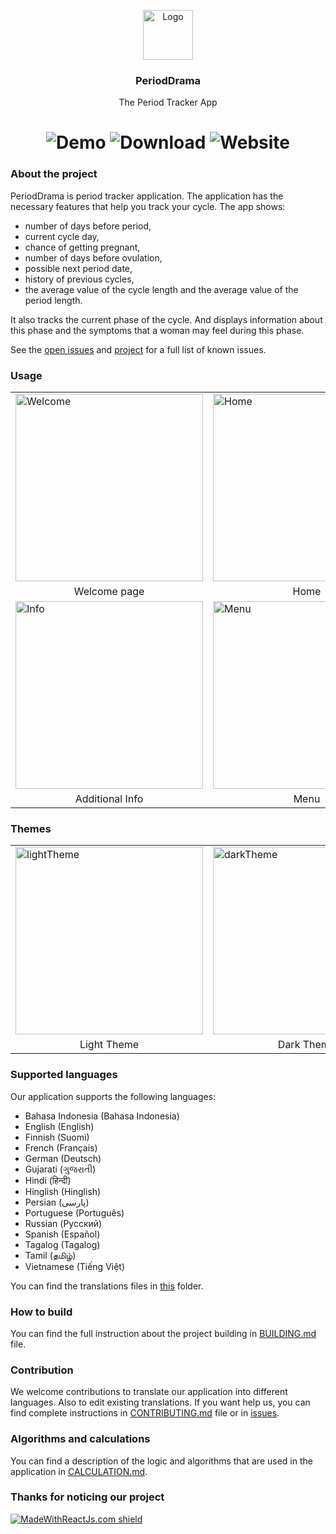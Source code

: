 <p align="center">
    <img src="./public/assets/icon/favicon.ico" alt="Logo" width="80" height="80">
  <h3 align="center">PeriodDrama</h3>
  <p align="center">
    The Period Tracker App
  </p>
  <h1 align="center">
    <a href="https://aslesha-vejendla.github.io/PeriodDrama/" style="text-decoration: none;">
      <img src="https://img.shields.io/badge/Demo-eae7ff?logo=&logoColor=grey&style=for-the-badge" alt="Demo">
    </a>
    <a href="https://github.com/IraSoro/perioddrama/releases/latest" style="text-decoration: none;">
      <img src="https://img.shields.io/badge/Download-4c3b9d?&style=for-the-badge" alt="Download">
    </a>
    <a href="https://aslesha-vejendla.github.io/perioddrama-website/" style="text-decoration: none;">
      <img src="https://img.shields.io/badge/Website-c0b6f2?&style=for-the-badge" alt="Website">
    </a>
  </h1>
</p>

### About the project

PeriodDrama is period tracker application. The application has the necessary features that help you track your cycle. The app shows:

- number of days before period,
- current cycle day,
- chance of getting pregnant,
- number of days before ovulation,
- possible next period date,
- history of previous cycles,
- the average value of the cycle length and the average value of the period length.

It also tracks the current phase of the cycle. And displays information about this phase and the symptoms that a woman may feel during this phase.

See the [open issues](https://github.com/IraSoro/perioddrama/issues) and [project](https://github.com/users/IraSoro/projects/4/views/1) for a full list of known issues.

### Usage

<table>
  <tr>
    <td><img width="300" src="https://github.com/IraSoro/perioddrama-storage/blob/main/screenshots/welcome.jpg?raw=true" alt="Welcome"></td>
    <td><img width="300" src="https://github.com/IraSoro/perioddrama-storage/blob/main/screenshots/home.jpg?raw=true" alt="Home"></td>
    <td><img width="300" src="https://github.com/IraSoro/perioddrama-storage/blob/main/screenshots/details.jpg?raw=true" alt="Details"></td>
  </tr>
  <tr>
    <td align="center">Welcome page</td>
    <td align="center">Home</td>
    <td align="center">Details</td>
  </tr>
    <tr>
    <td><img width="300" src="https://github.com/IraSoro/perioddrama-storage/blob/main/screenshots/info.jpg?raw=true" alt="Info"></td>
    <td><img width="300" src="https://github.com/IraSoro/perioddrama-storage/blob/main/screenshots/menu.jpg?raw=true" alt="Menu"></td>
  </tr>
  <tr>
    <td align="center">Additional Info</td>
    <td align="center">Menu</td>
  </tr>
 </table>

### Themes

<table>
    <tr>
    <td><img width="300" src="https://github.com/IraSoro/perioddrama-storage/blob/main/screenshots/home.jpg?raw=true" alt="lightTheme"></td>
    <td><img width="300" src="https://github.com/IraSoro/perioddrama-storage/blob/main/screenshots/darkTheme.jpg?raw=true" alt="darkTheme"></td>
  </tr>
  <tr>
    <td align="center">Light Theme</td>
    <td align="center">Dark Theme</td>
  </tr>
 </table>

### Supported languages

Our application supports the following languages:

- Bahasa Indonesia (Bahasa Indonesia)
- English (English)
- Finnish (Suomi)
- French (Français)
- German (Deutsch)
- Gujarati (ગુજરાતી)
- Hindi (हिन्दी)
- Hinglish (Hinglish)
- Persian (پارسی)
- Portuguese (Português)
- Russian (Русский)
- Spanish (Español)
- Tagalog (Tagalog)
- Tamil (தமிழ்)
- Vietnamese (Tiếng Việt)

You can find the translations files in [this]((https://github.com/IraSoro/perioddrama/tree/master/src/utils/translations)) folder.

### How to build

You can find the full instruction about the project building in [BUILDING.md](https://github.com/IraSoro/perioddrama/blob/master/BUILDING.md) file.

### Contribution

We welcome contributions to translate our application into different languages. Also to edit existing translations. If you want help us, you can find complete instructions in [CONTRIBUTING.md](https://github.com/IraSoro/perioddrama/blob/master/CONTRIBUTING.md) file or in [issues](https://github.com/IraSoro/perioddrama/issues?q=is%3Aopen+is%3Aissue+label%3A%22good+first+issue%22).

### Algorithms and calculations

You can find a description of the logic and algorithms that are used in the application in [CALCULATION.md](https://github.com/IraSoro/perioddrama/blob/master/info/CALCULATION.md).

### Thanks for noticing our project

[![MadeWithReactJs.com shield](https://madewithreactjs.com/storage/repo-shields/5322-shield.svg)](https://madewithreactjs.com/p/perioddrama/shield-link)
